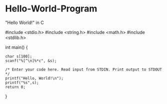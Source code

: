 # Hello-World-Program
"Hello World!" in C

#include <stdio.h>
#include <string.h>
#include <math.h>
#include <stdlib.h>

int main() 
{
	
    char s[100];
    scanf("%[^\n]%*c", &s);
  	
    /* Enter your code here. Read input from STDIN. Print output to STDOUT */  
    printf("Hello, World!\n");
    printf("%s",s);  
    return 0;
}
